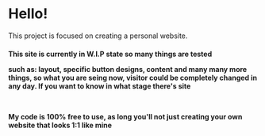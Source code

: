 # Hello!

This project is focused on creating a personal website. 


<h4>This site is currently in W.I.P state so many things are tested
    <p>such as: layout, specific button designs, content and many many
    more things, so what you are seing now, visitor could be completely
    changed in any day. If you want to know in what stage there's site<p>
    <br>

<p>My code is 100% free to use, as long you'll not just creating your own website that looks 1:1 like mine
